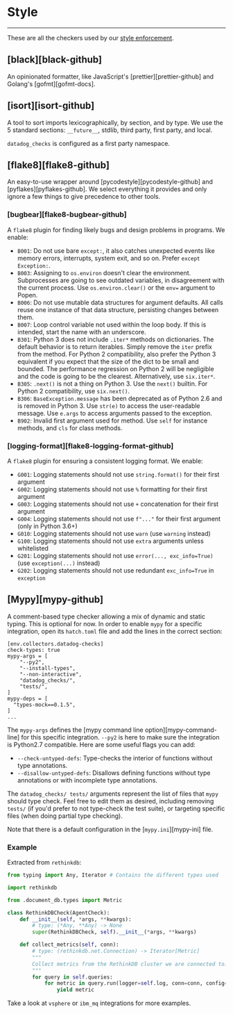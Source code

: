 # Style

-----

These are all the checkers used by our [style enforcement](../ddev/plugins.md#style).

## [black][black-github]

An opinionated formatter, like JavaScript's [prettier][prettier-github] and Golang's [gofmt][gofmt-docs].

## [isort][isort-github]

A tool to sort imports lexicographically, by section, and by type. We use the 5 standard sections: `__future__`, stdlib, third party, first party, and local.

`datadog_checks` is configured as a first party namespace.

## [flake8][flake8-github]

An easy-to-use wrapper around [pycodestyle][pycodestyle-github] and [pyflakes][pyflakes-github]. We select everything it provides and only ignore a few things to give precedence to other tools.

### [bugbear][flake8-bugbear-github]

A `flake8` plugin for finding likely bugs and design problems in programs. We enable:

- `B001`: Do not use bare `except:`, it also catches unexpected events like memory errors, interrupts, system exit, and so on. Prefer `except Exception:`.
- `B003`: Assigning to `os.environ` doesn't clear the environment. Subprocesses are going to see outdated variables, in disagreement with the current process. Use `os.environ.clear()` or the `env=` argument to Popen.
- `B006`: Do not use mutable data structures for argument defaults. All calls reuse one instance of that data structure, persisting changes between them.
- `B007`: Loop control variable not used within the loop body. If this is intended, start the name with an underscore.
- `B301`: Python 3 does not include `.iter*` methods on dictionaries. The default behavior is to return iterables. Simply remove the `iter` prefix from the method. For Python 2 compatibility, also prefer the Python 3 equivalent if you expect that the size of the dict to be small and bounded. The performance regression on Python 2 will be negligible and the code is going to be the clearest. Alternatively, use `six.iter*`.
- `B305`: `.next()` is not a thing on Python 3. Use the `next()` builtin. For Python 2 compatibility, use `six.next()`.
- `B306`: `BaseException.message` has been deprecated as of Python 2.6 and is removed in Python 3. Use `str(e)` to access the user-readable message. Use `e.args` to access arguments passed to the exception.
- `B902`: Invalid first argument used for method. Use `self` for instance methods, and `cls` for class methods.

### [logging-format][flake8-logging-format-github]

A `flake8` plugin for ensuring a consistent logging format. We enable:

-  `G001`: Logging statements should not use `string.format()` for their first argument
-  `G002`: Logging statements should not use `%` formatting for their first argument
-  `G003`: Logging statements should not use `+` concatenation for their first argument
-  `G004`: Logging statements should not use `f"..."` for their first argument (only in Python 3.6+)
-  `G010`: Logging statements should not use `warn` (use `warning` instead)
-  `G100`: Logging statements should not use `extra` arguments unless whitelisted
-  `G201`: Logging statements should not use `error(..., exc_info=True)` (use `exception(...)` instead)
-  `G202`: Logging statements should not use redundant `exc_info=True` in `exception`

## [Mypy][mypy-github]

A comment-based type checker allowing a mix of dynamic and static typing. This is optional for now. In order to enable `mypy` for a specific integration, open its `hatch.toml` file and add the lines in the correct section:

```
[env.collectors.datadog-checks]
check-types: true
mypy-args = [
    "--py2",
    "--install-types",
    "--non-interactive",
    "datadog_checks/",
    "tests/",
]
mypy-deps = [
  "types-mock==0.1.5",
]
...
```

The `mypy-args` defines the [mypy command line option][mypy-command-line] for this specific integration. `--py2` is here to make sure the integration is Python2.7 compatible. Here are some useful flags you can add:

- `--check-untyped-defs`: Type-checks the interior of functions without type annotations.
- `--disallow-untyped-defs`: Disallows defining functions without type annotations or with incomplete type annotations.

The `datadog_checks/ tests/` arguments represent the list of files that `mypy` should type check. Feel free to edit them as desired, including removing `tests/` (if you'd prefer to not type-check the test suite), or targeting specific files (when doing partial type checking).

Note that there is a default configuration in the [`mypy.ini`][mypy-ini] file.

### Example

Extracted from `rethinkdb`:

```python
from typing import Any, Iterator # Contains the different types used

import rethinkdb

from .document_db.types import Metric

class RethinkDBCheck(AgentCheck):
    def __init__(self, *args, **kwargs):
        # type: (*Any, **Any) -> None
        super(RethinkDBCheck, self).__init__(*args, **kwargs)

    def collect_metrics(self, conn):
        # type: (rethinkdb.net.Connection) -> Iterator[Metric]
        """
        Collect metrics from the RethinkDB cluster we are connected to.
        """
        for query in self.queries:
            for metric in query.run(logger=self.log, conn=conn, config=self._config):
                yield metric
```

Take a look at `vsphere` or `ibm_mq` integrations for more examples.
